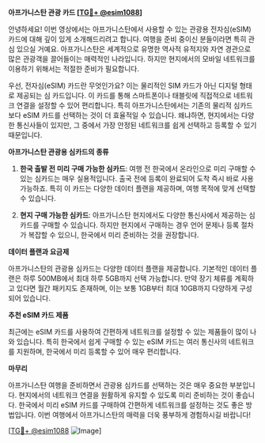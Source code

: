 **아프가니스탄 관광 카드 [[TG💪+ @esim1088](https://t.me/s/esim1088)]**

안녕하세요! 이번 영상에서는 아프가니스탄에서 사용할 수 있는 관광용 전자심(eSIM) 카드에 대해 깊이 있게 소개해드리려고 합니다. 여행을 준비 중이신 분들이라면 특히 관심 있으실 거예요. 아프가니스탄은 세계적으로 유명한 역사적 유적지와 자연 경관으로 많은 관광객을 끌어들이는 매력적인 나라입니다. 하지만 현지에서의 모바일 네트워크를 이용하기 위해서는 적절한 준비가 필요합니다.

우선, 전자심(eSIM) 카드란 무엇인가요? 이는 물리적인 SIM 카드가 아닌 디지털 형태로 제공되는 심 카드입니다. 이 카드를 통해 스마트폰이나 태블릿에 직접적으로 네트워크 연결을 설정할 수 있어 편리합니다. 특히 아프가니스탄에서는 기존의 물리적 심카드보다 eSIM 카드를 선택하는 것이 더 효율적일 수 있습니다. 왜냐하면, 현지에서는 다양한 통신사들이 있지만, 그 중에서 가장 안정된 네트워크를 쉽게 선택하고 등록할 수 있기 때문입니다.

**아프가니스탄 관광용 심카드의 종류**

1. **한국 출발 전 미리 구매 가능한 심카드**: 여행 전 한국에서 온라인으로 미리 구매할 수 있는 심카드는 매우 실용적입니다. 출국 전에 등록이 완료되어 도착 즉시 바로 사용 가능하죠. 특히 이 카드는 다양한 데이터 플랜을 제공하며, 여행 목적에 맞게 선택할 수 있습니다.

2. **현지 구매 가능한 심카드**: 아프가니스탄 현지에서도 다양한 통신사에서 제공하는 심카드를 구매할 수 있습니다. 하지만 현지에서 구매하는 경우 언어 문제나 등록 절차가 복잡할 수 있으니, 한국에서 미리 준비하는 것을 권장합니다.

**데이터 플랜과 요금제**

아프가니스탄의 관광용 심카드는 다양한 데이터 플랜을 제공합니다. 기본적인 데이터 플랜은 하루 500MB에서 최대 하루 5GB까지 선택 가능합니다. 만약 장기 체류를 계획하고 있다면 월간 패키지도 존재하며, 이는 보통 1GB부터 최대 10GB까지 다양하게 구성되어 있습니다.

**추천 eSIM 카드 제품**

최근에는 eSIM 카드를 사용하여 간편하게 네트워크를 설정할 수 있는 제품들이 많이 나와 있습니다. 특히 한국에서 쉽게 구매할 수 있는 eSIM 카드는 여러 통신사의 네트워크를 지원하며, 한국에서 미리 등록할 수 있어 매우 편리합니다.

**마무리**

아프가니스탄 여행을 준비하면서 관광용 심카드를 선택하는 것은 매우 중요한 부분입니다. 현지에서의 네트워크 연결을 원활하게 유지할 수 있도록 미리 준비하는 것이 좋습니다. 한국에서 미리 eSIM 카드를 구매하여 간편하게 네트워크를 설정하는 것도 좋은 방법입니다. 이번 여행에서 아프가니스탄의 매력을 더욱 풍부하게 경험하시길 바랍니다!

[[TG💪+ @esim1088](https://t.me/s/esim1088) ![Image](https://i.postimg.cc/Y0z9fWf4/image.png)]
